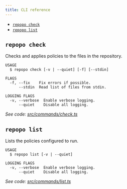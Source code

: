 ```yaml
---
title: CLI reference
---
```


<!-- commands -->
* [`repopo check`](#repopo-check)
* [`repopo list`](#repopo-list)

## `repopo check`

Checks and applies policies to the files in the repository.

```
USAGE
  $ repopo check [-v | --quiet] [-f] [--stdin]

FLAGS
  -f, --fix    Fix errors if possible.
      --stdin  Read list of files from stdin.

LOGGING FLAGS
  -v, --verbose  Enable verbose logging.
      --quiet    Disable all logging.
```

_See code: [src/commands/check.ts](https://github.com/tylerbutler/tools-monorepo/blob/main/packages/repopo/src/commands/check.ts)_

## `repopo list`

Lists the policies configured to run.

```
USAGE
  $ repopo list [-v | --quiet]

LOGGING FLAGS
  -v, --verbose  Enable verbose logging.
      --quiet    Disable all logging.
```

_See code: [src/commands/list.ts](https://github.com/tylerbutler/tools-monorepo/blob/main/packages/repopo/src/commands/list.ts)_
<!-- commandsstop -->
